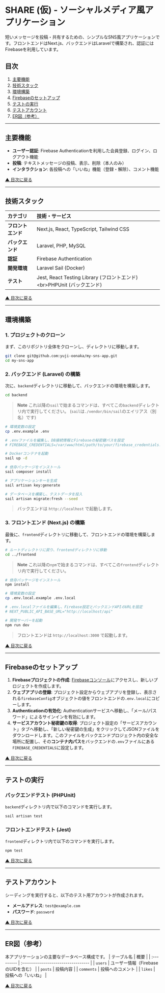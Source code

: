 # SHARE (仮) - ソーシャルメディア風アプリケーション

短いメッセージを投稿・共有するための、シンプルなSNS風アプリケーションです。フロントエンドはNext.js、バックエンドはLaravelで構築され、認証にはFirebaseを利用しています。

## 目次

1.  [主要機能](https://www.google.com/search?q=%23%E4%B8%BB%E8%A6%81%E6%A9%9F%E8%83%BD)
2.  [技術スタック](https://www.google.com/search?q=%23%E6%8A%80%E8%A1%93%E3%82%B9%E3%82%BF%E3%83%83%E3%82%AF)
3.  [環境構築](https://www.google.com/search?q=%23%E7%92%B0%E5%A2%83%E6%A7%8B%E7%AF%89)
4.  [Firebaseのセットアップ](https://www.google.com/search?q=%23firebase%E3%81%AE%E3%82%BB%E3%83%83%E3%83%88%E3%82%A2%E3%83%83%E3%83%97)
5.  [テストの実行](https://www.google.com/search?q=%23%E3%83%86%E3%82%B9%E3%83%88%E3%81%AE%E5%AE%9F%E8%A1%8C)
6.  [テストアカウント](https://www.google.com/search?q=%23%E3%83%86%E3%82%B9%E3%83%88%E3%82%A2%E3%82%AB%E3%82%A6%E3%83%B3%E3%83%88)
7.  [ER図（参考）](https://www.google.com/search?q=%23er%E5%9B%B3%E5%8F%82%E8%80%83)

-----

## 主要機能

  - **ユーザー認証**: Firebase Authenticationを利用した会員登録、ログイン、ログアウト機能
  - **投稿**: テキストメッセージの投稿、表示、削除（本人のみ）
  - **インタラクション**: 各投稿への「いいね」機能（登録・解除）、コメント機能

[▲ 目次に戻る](https://www.google.com/search?q=%23%E7%9B%AE%E6%AC%A1)

-----

## 技術スタック

| カテゴリ         | 技術・サービス                               |
| :--------------- | :------------------------------------------- |
| **フロントエンド** | Next.js, React, TypeScript, Tailwind CSS     |
| **バックエンド** | Laravel, PHP, MySQL                        |
| **認証** | Firebase Authentication                      |
| **開発環境** | Laravel Sail (Docker)                        |
| **テスト** | Jest, React Testing Library (フロントエンド)\<br\>PHPUnit (バックエンド) |

[▲ 目次に戻る](https://www.google.com/search?q=%23%E7%9B%AE%E6%AC%A1)

-----

## 環境構築

### 1\. プロジェクトのクローン

まず、このリポジトリ全体をクローンし、ディレクトリに移動します。

```bash
git clone git@github.com:yuji-oonaka/my-sns-app.git
cd my-sns-app
```

### 2\. バックエンド (Laravel) の構築

次に、`backend`ディレクトリに移動して、バックエンドの環境を構築します。

```bash
cd backend
```

> **Note**
> これ以降の`sail`で始まるコマンドは、すべてこの`backend`ディレクトリ内で実行してください。
> (`sail`は`./vendor/bin/sail`のエイリアス（別名）です)

```bash
# 環境変数の設定
cp .env.example .env

# .envファイルを編集し、DB接続情報とFirebaseの秘密鍵パスを設定
# FIREBASE_CREDENTIALS=/var/www/html/path/to/your/firebase_credentials.json

# Dockerコンテナを起動
sail up -d

# 依存パッケージをインストール
sail composer install

# アプリケーションキーを生成
sail artisan key:generate

# データベースを構築し、テストデータを投入
sail artisan migrate:fresh --seed
```

> バックエンドは `http://localhost` で起動します。

### 3\. フロントエンド (Next.js) の構築

最後に、`frontend`ディレクトリに移動して、フロントエンドの環境を構築します。

```bash
# ルートディレクトリに戻り、frontendディレクトリに移動
cd ../frontend
```

> **Note**
> これ以降の`npm`で始まるコマンドは、すべてこの`frontend`ディレクトリ内で実行してください。

```bash
# 依存パッケージをインストール
npm install

# 環境変数の設定
cp .env.local.example .env.local

# .env.localファイルを編集し、Firebase設定とバックエンドAPIのURLを設定
# NEXT_PUBLIC_API_BASE_URL="http://localhost/api"

# 開発サーバーを起動
npm run dev
```

> フロントエンドは `http://localhost:3000` で起動します。

[▲ 目次に戻る](https://www.google.com/search?q=%23%E7%9B%AE%E6%AC%A1)

-----

## Firebaseのセットアップ

1.  **Firebaseプロジェクトの作成**: [Firebaseコンソール](https://console.firebase.google.com/)にアクセスし、新しいプロジェクトを作成します。
2.  **ウェブアプリの登録**: プロジェクト設定からウェブアプリを登録し、表示される`firebaseConfig`オブジェクトの値をフロントエンドの`.env.local`にコピーします。
3.  **Authenticationの有効化**: Authenticationサービスへ移動し、「メール/パスワード」によるサインインを有効にします。
4.  **サービスアカウント秘密鍵の取得**: プロジェクト設定の「サービスアカウント」タブへ移動し、「新しい秘密鍵の生成」をクリックしてJSONファイルをダウンロードします。このファイルをバックエンドプロジェクト内の安全な場所に配置し、その**コンテナ内パス**をバックエンドの`.env`ファイルにある`FIREBASE_CREDENTIALS`に設定します。

[▲ 目次に戻る](https://www.google.com/search?q=%23%E7%9B%AE%E6%AC%A1)

-----

## テストの実行

### バックエンドテスト (PHPUnit)

`backend`ディレクトリ内で以下のコマンドを実行します。

```bash
sail artisan test
```

### フロントエンドテスト (Jest)

`frontend`ディレクトリ内で以下のコマンドを実行します。

```bash
npm test
```

[▲ 目次に戻る](https://www.google.com/search?q=%23%E7%9B%AE%E6%AC%A1)

-----

## テストアカウント

シーディングを実行すると、以下のテスト用アカウントが作成されます。

  - **メールアドレス**: `test@example.com`
  - **パスワード**: `password`

[▲ 目次に戻る](https://www.google.com/search?q=%23%E7%9B%AE%E6%AC%A1)

-----

## ER図（参考）

本アプリケーションの主要なデータベース構成です。
| テーブル名 | 概要                                |
| :--------- | :---------------------------------- |
| `users`    | ユーザー情報（FirebaseのUIDを含む） |
| `posts`    | 投稿内容                            |
| `comments` | 投稿へのコメント                    |
| `likes`    | 投稿への「いいね」                  |

[▲ 目次に戻る](https://www.google.com/search?q=%23%E7%9B%AE%E6%AC%A1)
